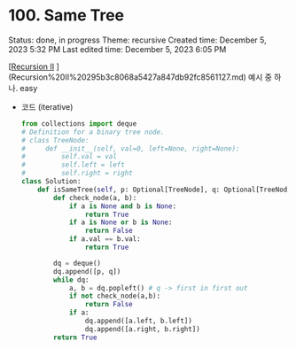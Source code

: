 # 100. Same Tree

Status: done, in progress
Theme: recursive
Created time: December 5, 2023 5:32 PM
Last edited time: December 5, 2023 6:05 PM

[[Recursion II](https://leetcode.com/explore/learn/card/recursion-ii/) ](Recursion%20II%20295b3c8068a5427a847db92fc8561127.md) 예시 중 하나. easy 

- 코드 (iterative)
    
    ```python
    from collections import deque
    # Definition for a binary tree node.
    # class TreeNode:
    #     def __init__(self, val=0, left=None, right=None):
    #         self.val = val
    #         self.left = left
    #         self.right = right
    class Solution:
        def isSameTree(self, p: Optional[TreeNode], q: Optional[TreeNode]) -> bool:
            def check_node(a, b):
                if a is None and b is None:
                    return True 
                if a is None or b is None:
                    return False
                if a.val == b.val:
                    return True 
    
            dq = deque()
            dq.append([p, q])
            while dq:
                a, b = dq.popleft() # q -> first in first out 
                if not check_node(a,b):
                    return False
                if a:
                    dq.append([a.left, b.left])
                    dq.append([a.right, b.right])
            return True
    ```